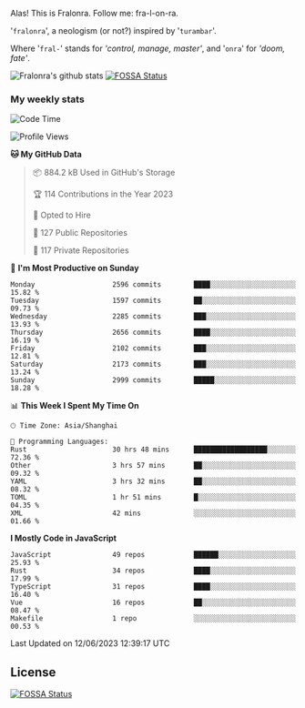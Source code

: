Alas! This is Fralonra. Follow me: fra-l-on-ra.

'`fralonra`', a neologism (or not?) inspired by '`turambar`'.

Where '`fral-`' stands for *'control, manage, master'*, and '`onra`' for *'doom, fate'*.

![Fralonra's github stats](https://github-readme-stats.vercel.app/api?username=fralonra)
[![FOSSA Status](https://app.fossa.com/api/projects/git%2Bgithub.com%2Ffralonra%2Ffralonra.svg?type=shield)](https://app.fossa.com/projects/git%2Bgithub.com%2Ffralonra%2Ffralonra?ref=badge_shield)

### My weekly stats

<!--START_SECTION:waka-->
![Code Time](http://img.shields.io/badge/Code%20Time-3%2C543%20hrs%202%20mins-blue)

![Profile Views](http://img.shields.io/badge/Profile%20Views-0-blue)

**🐱 My GitHub Data** 

> 📦 884.2 kB Used in GitHub's Storage 
 > 
> 🏆 114 Contributions in the Year 2023
 > 
> 💼 Opted to Hire
 > 
> 📜 127 Public Repositories 
 > 
> 🔑 117 Private Repositories 
 > 
📅 **I'm Most Productive on Sunday** 

```text
Monday                   2596 commits        ████░░░░░░░░░░░░░░░░░░░░░   15.82 % 
Tuesday                  1597 commits        ██░░░░░░░░░░░░░░░░░░░░░░░   09.73 % 
Wednesday                2285 commits        ███░░░░░░░░░░░░░░░░░░░░░░   13.93 % 
Thursday                 2656 commits        ████░░░░░░░░░░░░░░░░░░░░░   16.19 % 
Friday                   2102 commits        ███░░░░░░░░░░░░░░░░░░░░░░   12.81 % 
Saturday                 2173 commits        ███░░░░░░░░░░░░░░░░░░░░░░   13.24 % 
Sunday                   2999 commits        █████░░░░░░░░░░░░░░░░░░░░   18.28 % 
```


📊 **This Week I Spent My Time On** 

```text
🕑︎ Time Zone: Asia/Shanghai

💬 Programming Languages: 
Rust                     30 hrs 48 mins      ██████████████████░░░░░░░   72.36 % 
Other                    3 hrs 57 mins       ██░░░░░░░░░░░░░░░░░░░░░░░   09.32 % 
YAML                     3 hrs 32 mins       ██░░░░░░░░░░░░░░░░░░░░░░░   08.32 % 
TOML                     1 hr 51 mins        █░░░░░░░░░░░░░░░░░░░░░░░░   04.35 % 
XML                      42 mins             ░░░░░░░░░░░░░░░░░░░░░░░░░   01.66 % 
```

**I Mostly Code in JavaScript** 

```text
JavaScript               49 repos            ██████░░░░░░░░░░░░░░░░░░░   25.93 % 
Rust                     34 repos            ████░░░░░░░░░░░░░░░░░░░░░   17.99 % 
TypeScript               31 repos            ████░░░░░░░░░░░░░░░░░░░░░   16.40 % 
Vue                      16 repos            ██░░░░░░░░░░░░░░░░░░░░░░░   08.47 % 
Makefile                 1 repo              ░░░░░░░░░░░░░░░░░░░░░░░░░   00.53 % 
```




 Last Updated on 12/06/2023 12:39:17 UTC
<!--END_SECTION:waka-->

## License
[![FOSSA Status](https://app.fossa.com/api/projects/git%2Bgithub.com%2Ffralonra%2Ffralonra.svg?type=large)](https://app.fossa.com/projects/git%2Bgithub.com%2Ffralonra%2Ffralonra?ref=badge_large)